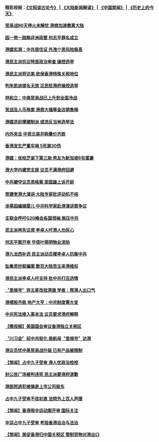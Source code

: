 #### 精彩视频：[《文昭谈古论今》](https://github.com/gfw-breaker/wenzhao/blob/master/README.md?t=12080034?t=12072131) | [《大陆新闻解读》](https://github.com/gfw-breaker/ntdtv-comedy/blob/master/README.md?t=12080034?t=12072131) | [《中国禁闻》](https://github.com/gfw-breaker/ntdtv-news/blob/master/README.md?t=12080034?t=12072131) | [《历史上的今天》](https://github.com/gfw-breaker/today-in-history/blob/master/README.md?t=12080034?t=12072131) 

#### [贸易战90天停火未解忧 港商加速撤离大陆](../pages/news205/a1402337.md?t=12080034?t=12072131) 

#### [因一带一路贿非洲政要 何志平罪名成立](../pages/news205/a1402257.md?t=12080034?t=12072131) 

#### [港媒实测：中共居住证 外洩个资风险极高](../pages/news205/a1402207.md?t=12080034?t=12072131) 

#### [港民主派抗议特首政治审查 操控选举](../pages/news205/a1402107.md?t=12080034?t=12072131) 

#### [港民主派将访美 欲保香港特殊关税地位](../pages/news205/a1401950.md?t=12080034?t=12072131) 

#### [判朱凯迪提名无效 泛民批港府操控选举](../pages/news205/a1401822.md?t=12080034?t=12072131) 

#### [林和立：中美贸易战已上升到全面冷战](../pages/news205/a1401719.md?t=12080034?t=12072131) 

#### [贸战及人币拖累 港周大福等金店销售降](../pages/news205/a1401700.md?t=12080034?t=12072131) 

#### [港媒选前撑建制派 或违反当地选举法](../pages/news205/a1401487.md?t=12080034?t=12072131) 

#### [内外夹击 中资北美并购量价齐跌](../pages/news205/a1401485.md?t=12080034?t=12072131) 

#### [香港发生严重车祸 5死逾30伤](../pages/news205/a1401449.md?t=12080034?t=12072131) 

#### [港媒：张柏芝诞下第三胎 男友为新加坡6旬富豪](../pages/news205/a1401426.md?t=12080034?t=12072131) 

#### [港大学内建党支部 议员不满港府回避](../pages/news205/a1401363.md?t=12080034?t=12072131) 

#### [中共褫夺议员资格案 梁国雄上诉开庭](../pages/news205/a1401319.md?t=12080034?t=12072131) 

#### [贺建奎港大演讲 大陆专家批评动机不纯](../pages/news205/a1401189.md?t=12080034?t=12072131) 

#### [涉基因编辑婴儿 中共科学家赴港演讲惹争议](../pages/news205/a1401035.md?t=12080034?t=12072131) 

#### [支联会呼吁G20峰会各国领袖 施压中共](../pages/news205/a1401026.md?t=12080034?t=12072131) 

#### [民主派再失议席 李卓人吁港人勿灰心](../pages/news205/a1400881.md?t=12080034?t=12072131) 

#### [何志平案开审 华信叶简明物业流拍](../pages/news205/a1400833.md?t=12080034?t=12072131) 

#### [港九龙西补选 民主派动员撑李卓人抗衡中共](../pages/news205/a1400746.md?t=12080034?t=12072131) 

#### [坠集资炒股骗案 数百大陆苦主来港维权](../pages/news205/a1400759.md?t=12080034?t=12072131) 

#### [港民主派李卓人吁支持 批中共打压选情](../pages/news205/a1400566.md?t=12080034?t=12072131) 

#### [〝里根号〞弃五星改挂港旗 学者：帮港人出口气](../pages/news205/a1400563.md?t=12080034?t=12072131) 

#### [港楼股齐跌 地产大亨：中共制度需大变](../pages/news205/a1400522.md?t=12080034?t=12072131) 

#### [中共宪法掺入基本法 议员要求港府解释](../pages/news205/a1400428.md?t=12080034?t=12072131) 

#### [【微视频】美国国会审议香港独立关税区](../pages/news205/a1400276.md?t=12080034?t=12072131) 

#### [〝川习会〞前中共软化 美航母〝里根号〞访港](../pages/news205/a1400272.md?t=12080034?t=12072131) 

#### [港议员忧中美贸易战升级 已有产品被限制](../pages/news205/a1400277.md?t=12080034?t=12072131) 

#### [【禁闻】占中九子受审 港人忧政治检控](../pages/news205/a1400130.md?t=12080034?t=12072131) 

#### [封公民广场被判违宪 民主派要港府道歉](../pages/news205/a1400129.md?t=12080034?t=12072131) 

#### [港医院逃犯被揭是上市公司股东](../pages/news205/a1400103.md?t=12080034?t=12072131) 

#### [占中九子受审不改初衷 法院外上百人声援](../pages/news205/a1399956.md?t=12080034?t=12072131) 

#### [【禁闻】香港雨伞运动案开审 国际关注](../pages/news205/a1399991.md?t=12080034?t=12072131) 

#### [伞运占中九子受审 考验香港自治与法治](../pages/news205/a1399973.md?t=12080034?t=12072131) 

#### [【禁闻】美促香港归中国关税区 管制货物对港出口](../pages/news205/a1399861.md?t=12080034?t=12072131) 

